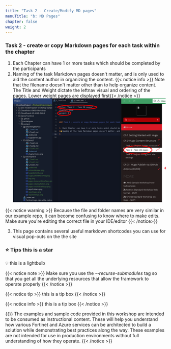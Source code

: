 ```yaml
---
title: "Task 2 - Create/Modify MD pages"
menuTitle: "b: MD Pages"
chapter: false
weight: 2
---
```


### Task 2 - create or copy Markdown pages for each task within the chapter 

1. Each Chapter can have 1 or more tasks which should be completed by the participants 
2. Naming of the task Markdown pages doesn't matter, and is only used to aid the content author in organizing the content.
    {{< notice info >}} Note that the filename doesn't matter other than to help organize content.  The Title and Weight dictate the leftnav visual and ordering of the pages.  Lower weight pages are displayed first{{< /notice >}}
    ![taskPage](taskPage.png)


{{< notice warning >}} Because the file and folder names are very similar in our example repo, it can become confusing to know where to make edits.  Make sure you're editing the correct file in your IDE/editor {{< /notice>}}

3. This page contains several useful markdown shortcodes you can use for visual pop-outs on the the site

### :star: Tips this is a star

:bulb: this is a lightbulb

{{< notice note >}} Make sure you use the *--recurse-submodules* tag so that you get all the underlying resources that allow the framework to operate properly {{< /notice >}}

{{< notice tip >}} this is a tip box {{< /notice >}}

{{< notice info >}} this is a tip box {{< /notice >}}

{{<notice warning >}}
The examples and sample code provided in this workshop are intended to be consumed as instructional content. These will help you understand how various Fortinet and Azure services can be architected to build a solution while demonstrating best practices along the way. These examples are not intended for use in production environments without full understanding of how they operate.
{{< /notice >}}